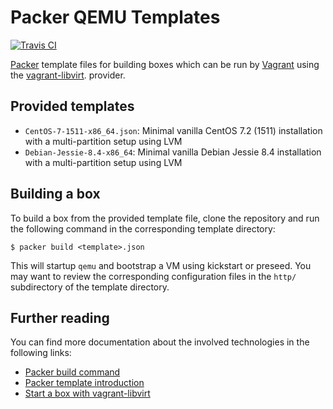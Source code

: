 # Packer QEMU Templates

[![Travis CI](http://img.shields.io/travis/ganto/packer-qemu-templates.svg?style=flat)](http://travis-ci.org/ganto/packer-qemu-templates)

[Packer](https://www.packer.io/) template files for building boxes which can be run by [Vagrant](https://www.vagrantup.com/) using the [vagrant-libvirt](https://github.com/pradels/vagrant-libvirt). provider. 


## Provided templates

* `CentOS-7-1511-x86_64.json`: Minimal vanilla CentOS 7.2 (1511) installation with a multi-partition setup using LVM
* `Debian-Jessie-8.4-x86_64`: Minimal vanilla Debian Jessie 8.4 installation with a multi-partition setup using LVM

## Building a box 

To build a box from the provided template file, clone the repository and run the following command in the corresponding template directory:

    $ packer build <template>.json

This will startup `qemu` and bootstrap a VM using kickstart or preseed. You may want to review the corresponding configuration files in the `http/` subdirectory of the template directory.


## Further reading

You can find more documentation about the involved technologies in the following links:

* [Packer build command](https://www.packer.io/docs/command-line/build.html)
* [Packer template introduction](https://www.packer.io/docs/templates/introduction.html)
* [Start a box with vagrant-libvirt](https://github.com/pradels/vagrant-libvirt#vagrant-project-preparation)
